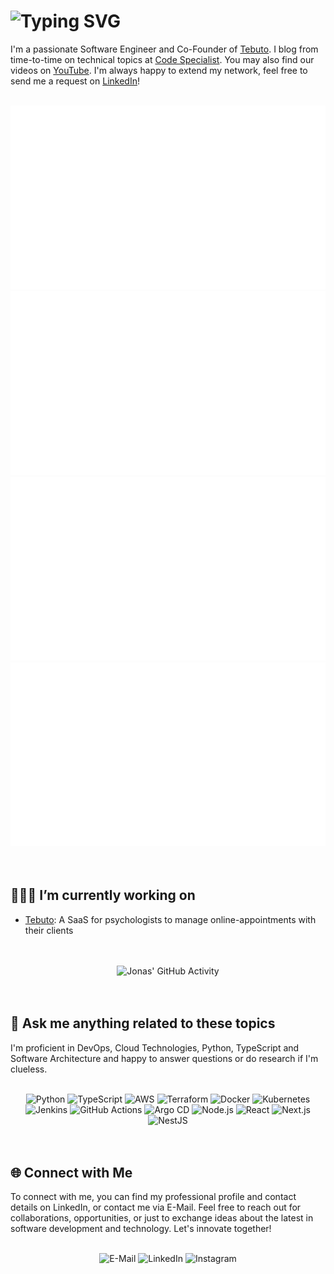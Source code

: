 <div>
    <h1>
        <img src="https://readme-typing-svg.herokuapp.com/?font=Jetbrains+mono&size=40&duration=3000&pause=3000&color=FFFFFF&center=true&vCenter=true&width=540&lines=Hey%20there%20%F0%9F%91%8B%20I%27m%20Jonas.;" alt="Typing SVG"/>
    </h1>
</div>

I'm a passionate Software Engineer and Co-Founder of [Tebuto](https://tebuto.de?utm_source=github&utm_medium=social&utm_campaign=profile-link). I blog from time-to-time on technical topics at [Code Specialist](https://code-specialist.com). You may also find our videos on [YouTube](https://www.youtube.com/channel/UCjdmChf65sGfOqWoygzBTyQ). I'm always happy to extend my network, feel free to send me a request on [LinkedIn](https://www.linkedin.com/in/jonas-scholl-4a1047205/)!

<br />

<div align="center">
    <img src="https://raw.githubusercontent.com/jonasscholl/github-stats/master/generated/overview.svg#gh-dark-mode-only" alt="Jonas' GitHub Stats"/>
    <img src="https://raw.githubusercontent.com/jonasscholl/github-stats/master/generated/overview.svg#gh-light-mode-only" alt="Jonas' GitHub Stats"/>
    <img src="https://raw.githubusercontent.com/jonasscholl/github-stats/master/generated/languages.svg#gh-dark-mode-only" alt="Jonas' GitHub Stats"/>
    <img src="https://raw.githubusercontent.com/jonasscholl/github-stats/master/generated/languages.svg#gh-light-mode-only" alt="Jonas' GitHub Stats"/>
</div>

<br />
<br />

## 👨🏻‍💻 I’m currently working on

- [Tebuto](https://tebuto.de?utm_source=github&utm_medium=social&utm_campaign=profile-link): A SaaS for psychologists to manage online-appointments with their clients

<br />
<br />

<div align="center">
    <img src="https://github-profile-summary-cards.vercel.app/api/cards/profile-details?username=jonasscholl&theme=github_dark" alt="Jonas' GitHub Activity"/>
</div>

<br />
<br />

## 💬 Ask me anything related to these topics

I'm proficient in DevOps, Cloud Technologies, Python, TypeScript and Software Architecture and happy to answer questions or do research if I'm clueless.

<br />

<div align="center">
    <img src="https://img.shields.io/badge/Python-3776AB?style=for-the-badge&logo=python&logoColor=white" alt="Python"/>
    <img src="https://img.shields.io/badge/TypeScript-3178C6?style=for-the-badge&logo=typescript&logoColor=white" alt="TypeScript"/>
    <img src="https://img.shields.io/badge/AWS-FF9900?style=for-the-badge&logo=amazonaws&logoColor=white" alt="AWS" />
    <img src="https://img.shields.io/badge/Terraform-623CE4?style=for-the-badge&logo=terraform&logoColor=white" alt="Terraform"/>
    <img src="https://img.shields.io/badge/Docker-2496ED?style=for-the-badge&logo=docker&logoColor=white" alt="Docker"/>
    <img src="https://img.shields.io/badge/Kubernetes-3468E3?style=for-the-badge&logo=kubernetes&logoColor=white" alt="Kubernetes"/>
    <img src="https://img.shields.io/badge/Jenkins-D24939?style=for-the-badge&logo=jenkins&logoColor=white" alt="Jenkins"/>
    <img src="https://img.shields.io/badge/GitHub_Actions-288CFF?style=for-the-badge&logo=githubactions&logoColor=white" alt="GitHub Actions"/>
    <img src="https://img.shields.io/badge/Argo_CD-EF7550?style=for-the-badge&logo=argo&logoColor=white" alt="Argo CD"/>
    <img src="https://img.shields.io/badge/Node.js-339933?style=for-the-badge&logo=nodedotjs&logoColor=white" alt="Node.js"/>
    <img src="https://img.shields.io/badge/React-20232A?style=for-the-badge&logo=react&logoColor=61DAFB" alt="React"/>
    <img src="https://img.shields.io/badge/Next.js-20232A?style=for-the-badge&logo=nextjs&logoColor=61DAFB" alt="Next.js"/>
    <img src="https://img.shields.io/badge/NestJS-DB224D?style=for-the-badge&logo=nestjs&logoColor=white" alt="NestJS"/>
</div>

<br />
<br />

## 🌐 Connect with Me

To connect with me, you can find my professional profile and contact details on LinkedIn, or contact me via E-Mail. Feel free to reach out for collaborations, opportunities, or just to exchange ideas about the latest in software development and technology. Let's innovate together!

<br />

<div align="center">
    <a href="mailto:jonas@scholl.tech" style="text-decoration: none !important">
        <img src="https://img.shields.io/badge/jonas@scholl.tech-00B4A9?style=for-the-badge&logo=email&logoColor=white" alt="E-Mail"/>
    </a>
    <a href="https://www.linkedin.com/in/jonas-scholl-4a1047205/" style="text-decoration: none !important">
        <img src="https://img.shields.io/badge/LinkedIn-0077B5?style=for-the-badge&logo=linkedin&logoColor=white" alt="LinkedIn"/>
    </a>
    <a href="https://www.instagram.com/jonas_scholl/" style="text-decoration: none !important">
        <img src="https://img.shields.io/badge/Instagram-e1306c?style=for-the-badge&logo=instagram&logoColor=white" alt="Instagram"/>
    </a>
</div>


